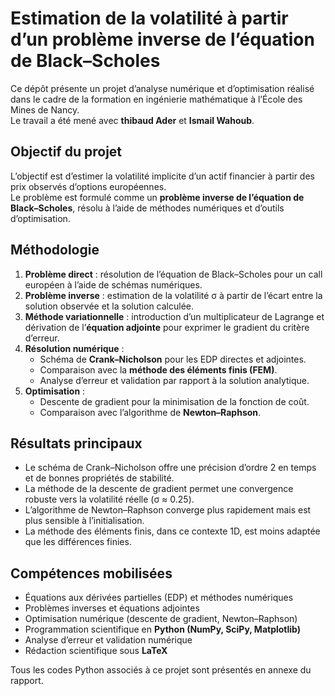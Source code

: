 # Estimation de la volatilité à partir d’un problème inverse de l’équation de Black–Scholes

Ce dépôt présente un projet d’analyse numérique et d’optimisation réalisé dans le cadre de la formation en ingénierie mathématique à l’École des Mines de Nancy.  
Le travail a été mené avec **thibaud Ader** et **Ismail Wahoub**.

## Objectif du projet
L’objectif est d’estimer la volatilité implicite d’un actif financier à partir des prix observés d’options européennes.  
Le problème est formulé comme un **problème inverse de l’équation de Black–Scholes**, résolu à l’aide de méthodes numériques et d’outils d’optimisation.

## Méthodologie
1. **Problème direct** : résolution de l’équation de Black–Scholes pour un call européen à l’aide de schémas numériques.  
2. **Problème inverse** : estimation de la volatilité σ à partir de l’écart entre la solution observée et la solution calculée.  
3. **Méthode variationnelle** : introduction d’un multiplicateur de Lagrange et dérivation de l’**équation adjointe** pour exprimer le gradient du critère d’erreur.  
4. **Résolution numérique** :
   - Schéma de **Crank–Nicholson** pour les EDP directes et adjointes.  
   - Comparaison avec la **méthode des éléments finis (FEM)**.  
   - Analyse d’erreur et validation par rapport à la solution analytique.  
5. **Optimisation** :
   - Descente de gradient pour la minimisation de la fonction de coût.  
   - Comparaison avec l’algorithme de **Newton–Raphson**.

## Résultats principaux
- Le schéma de Crank–Nicholson offre une précision d’ordre 2 en temps et de bonnes propriétés de stabilité.  
- La méthode de la descente de gradient permet une convergence robuste vers la volatilité réelle (σ ≈ 0.25).  
- L’algorithme de Newton–Raphson converge plus rapidement mais est plus sensible à l’initialisation.  
- La méthode des éléments finis, dans ce contexte 1D, est moins adaptée que les différences finies.

## Compétences mobilisées
- Équations aux dérivées partielles (EDP) et méthodes numériques  
- Problèmes inverses et équations adjointes  
- Optimisation numérique (descente de gradient, Newton–Raphson)  
- Programmation scientifique en **Python (NumPy, SciPy, Matplotlib)**  
- Analyse d’erreur et validation numérique  
- Rédaction scientifique sous **LaTeX**


Tous les codes Python associés à ce projet sont présentés en annexe du rapport.

